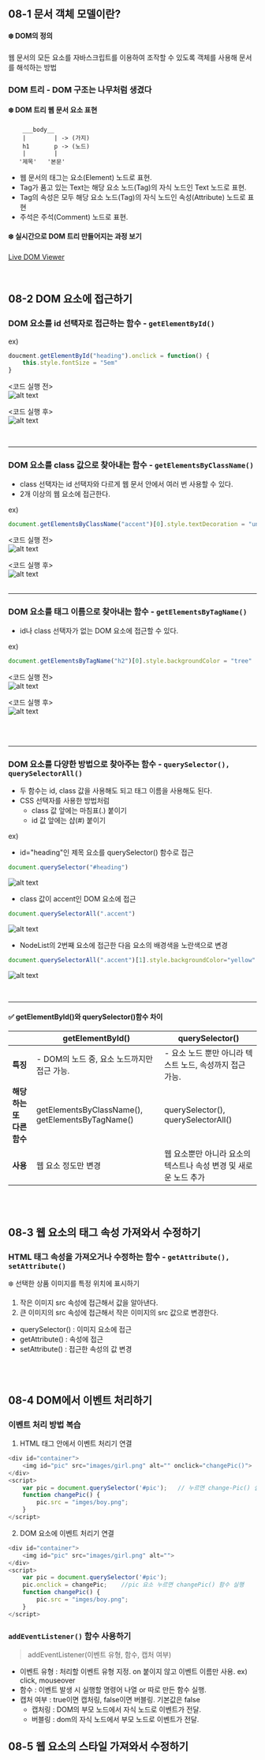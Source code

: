 ## 08-1 문서 객체 모델이란?<br>
#### ❄️ DOM의 정의 <br>

웹 문서의 모든 요소를 자바스크립트를 이용하여 조작할 수 있도록 객체를 사용해 문서를 해석하는 방법
<br>

### DOM 트리 - DOM 구조는 나무처럼 생겼다
#### ❄️ DOM 트리 웹 문서 요소 표현

```
    ___body__
    |        | -> (가지)
    h1       p -> (노드)
    |        |
   '제목'   '본문'
```

- 웹 문서의 태그는 요소(Element) 노드로 표현.
- Tag가 품고 있는 Text는 해당 요소 노드(Tag)의 자식 노드인 Text 노드로 표현.
- Tag의 속성은 모두 해당 요소 노드(Tag)의 자식 노드인 속성(Attribute) 노드로 표현
- 주석은 주석(Comment) 노드로 표현.

#### ❄️ 실시간으로 DOM 트리 만들어지는 과정 보기

[Live DOM Viewer](http://software.hixie.ch/utilities/js/live-dom-viewer/)
<br>

<br>


## 08-2 DOM 요소에 접근하기
### DOM 요소를 id 선택자로 접근하는 함수 - <code>getElementById()</code>

ex)
```javascript
doucment.getElementById("heading").onclick = function() {
    this.style.fontSize = "5em"
}
```
<코드 실행 전><br>
![alt text](images/image1.png)

<코드 실행 후><br>
![alt text](images/image2.png)
<br>

<br>

---

### DOM 요소를 class 값으로 찾아내는 함수 - <code>getElementsByClassName()</code>

- class 선택자는 id 선택자와 다르게 웹 문서 안에서 여러 번 사용할 수 있다.
- 2개 이상의 웹 요소에 접근한다.

ex)
```javascript
document.getElementsByClassName("accent")[0].style.textDecoration = "underline"
```

<코드 실행 전><br>
![alt text](images/image3.png)

<코드 실행 후><br>
![alt text](images/image4.png)
<br>
<br>

---

### DOM 요소를 태그 이름으로 찾아내는 함수 - <code>getElementsByTagName()</code>

- id나 class 선택자가 없는 DOM 요소에 접근할 수 있다.

ex)
```javascript
document.getElementsByTagName("h2")[0].style.backgroundColor = "tree"
```
<코드 실행 전><br>
![alt text](images/image5.png)


<코드 실행 후><br>
![alt text](images/image6.png)

<br>

<br>

---

### DOM 요소를 다양한 방법으로 찾아주는 함수 - <code>querySelector(), querySelectorAll()</code>

- 두 함수는 id, class 값을 사용해도 되고 태그 이름을 사용해도 된다.
- CSS 선택자를 사용한 방법처럼
    - class 값 앞에는 마침표(.) 붙이기
    - id 값 앞에는 샵(#) 붙이기

ex) <br>
- id="heading"인 제목 요소를 querySelector() 함수로 접근
```javascript
document.querySelector("#heading")
```
![alt text](images/image7.png)

- class 값이 accent인 DOM 요소에 접근
```javascript
document.querySelectorAll(".accent")
```
![alt text](images/image8.png)

- NodeList의 2번째 요소에 접근한 다음 요소의 배경색을 노란색으로 변경
```javascript
document.querySelectorAll(".accent")[1].style.backgroundColor="yellow"
```
![alt text](images/image9.png)
<br>

<br>

---

#### ✅ getElementById()와 querySelector()함수 차이

| | getElementById() | querySelector() |
|---|---|---|
| <b>특징</b> | - DOM의 노드 중, 요소 노드까지만 접근 가능.| - 요소 노드 뿐만 아니라 텍스트 노드, 속성까지 접근 가능. |
| <b>해당하는 또 다른 함수</b> | getElementsByClassName(), getElementsByTagName() | querySelector(), querySelectorAll() |
| <b>사용</b> | 웹 요소 정도만 변경 | 웹 요소뿐만 아니라 요소의 텍스트나 속성 변경 및 새로운 노드 추가

<br>

<br>

## 08-3 웹 요소의 태그 속성 가져와서 수정하기

### HTML 태그 속성을 가져오거나 수정하는 함수 - <code>getAttribute(), setAttribute()</code>

❄️ 선택한 상품 이미지를 특정 위치에 표시하기
1. 작은 이미지 src 속성에 접근해서 값을 알아낸다.
2. 큰 이미지의 src 속성에 접근해서 작은 이미지의 src 값으로 변경한다.

- querySelector() : 이미지 요소에 접근
- getAttribute() : 속성에 접근
- setAttribute() : 접근한 속성의 값 변경

<br>
<br>

## 08-4 DOM에서 이벤트 처리하기

### 이벤트 처리 방법 복습
1. HTML 태그 안에서 이벤트 처리기 연결
```javascript
<div id="container">
    <img id="pic" src="images/girl.png" alt="" onclick="changePic()">
</div>
<script>
    var pic = document.querySelector('#pic');   // 누르면 change-Pic() 실행
    function changePic() {
        pic.src = "imges/boy.png";
    }
</script>
```
2. DOM 요소에 이벤트 처리기 연결
```javascript
<div id="container">
    <img id="pic" src="images/girl.png" alt="">
</div>
<script>
    var pic = document.querySelector('#pic');
    pic.onclick = changePic;    //pic 요소 누르면 changePic() 함수 실행
    function changePic() {
        pic.src = "imges/boy.png";
    }
</script>
```

### <code>addEventListener()</code> 함수 사용하기
> addEventListener(이벤트 유형, 함수, 캡처 여부) 
- 이벤트 유형 : 처리할 이벤트 유형 지정. on 붙이지 않고 이벤트 이름만 사용. ex) click, mouseover
- 함수 : 이벤트 발생 시 실행할 명령어 나열 or 따로 만든 함수 실행.
- 캡처 여부 : true이면 캡처링, false이면 버블링. 기본값은 false
    - 캡처링 : DOM의 부모 노드에서 자식 노드로 이벤트가 전달.
    - 버블링 : dom의 자식 노드에서 부모 노드로 이벤트가 전달.


## 08-5 웹 요소의 스타일 가져와서 수정하기

